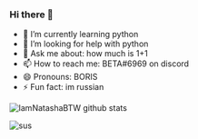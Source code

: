### Hi there 👋


- 🌱 I’m currently learning python
- 🤔 I’m looking for help with python
- 💬 Ask me about: how much is 1+1
- 📫 How to reach me: BETA#6969 on discord
- 😄 Pronouns: BORIS 
- ⚡ Fun fact: im russian


![IamNatashaBTW github stats](https://github-readme-stats.vercel.app/api?username=IamNatashaBTW&show_icons=true&theme=dark)

![sus](https://www.google.com/search?q=baldi+teacher&tbm=isch&ved=2ahUKEwiw5rjasOjyAhVI4BoKHW6JDkYQ2-cCegQIABAA&oq=baldi+teacher&gs_lcp=CgNpbWcQAzIFCAAQgAQyBQgAEIAEMgYIABAIEB4yBggAEAgQHjIGCAAQCBAeMgYIABAIEB4yBggAEAgQHjIGCAAQCBAeMgYIABAIEB46BwgjEO8DECc6CAgAEIAEELEDOgsIABCABBCxAxCDAToECAAQQzoHCAAQsQMQQ1CKLFjRQGCgQWgAcAB4AIABkQGIAckLkgEEMC4xMpgBAKABAaoBC2d3cy13aXotaW1nwAEB&sclient=img&ei=UAE1YbD-HMjAa-6SurAE&bih=941&biw=1903&hl=en-GB#imgrc=GxgFNX4wDL5toM)
